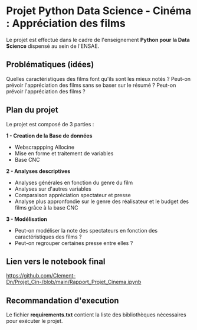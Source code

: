 

# **<span> Projet Python Data Science - Cinéma : Appréciation des films </span>**


Le projet est effectué dans le cadre de l'enseignement **Python pour la Data Science** dispensé au sein de l'ENSAE.

## Problématiques (idées)
Quelles caractéristiques des films font qu'ils sont les mieux notés ?
Peut-on prévoir l'appréciation des films sans se baser sur le résumé ?
Peut-on prévoir l'appréciation des films ?


## Plan du projet

Le projet est composé de 3 parties :

**1 - Creation de la Base de données**
- Webscrappping Allocine
- Mise en forme et traitement de variables
- Base CNC

**2 - Analyses descriptives**

- Analyses générales en fonction du genre du film
- Analyses sur d'autres variables
- Comparaison appréciation spectateur et presse
- Analyse plus appronfondie sur le genre des réalisateur et le budget des films grâce à la base CNC


**3 - Modélisation**
- Peut-on modéliser la note des spectateurs en fonction des caractéristiques des films ?
- Peut-on regrouper certaines presse entre elles ?



## Lien vers le notebook final
https://github.com/Clement-Dn/Projet_Cin-/blob/main/Rapport_Projet_Cinema.ipynb


## Recommandation d'execution
Le fichier **requirements.txt** contient la liste des bibliothèques nécessaires pour exécuter le projet.